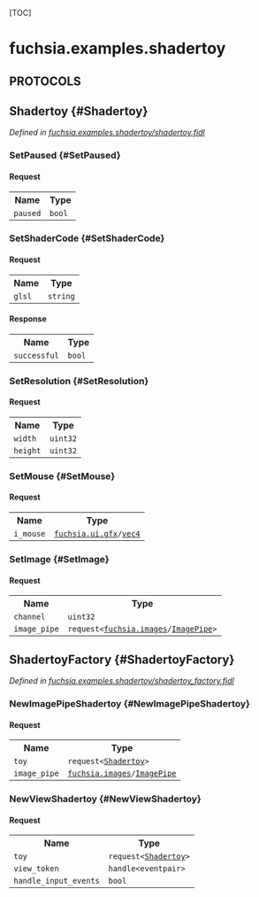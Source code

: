 [TOC]

# fuchsia.examples.shadertoy


## **PROTOCOLS**

## Shadertoy {#Shadertoy}
*Defined in [fuchsia.examples.shadertoy/shadertoy.fidl](https://fuchsia.googlesource.com/fuchsia/+/master/src/ui/examples/shadertoy/service/services/shadertoy.fidl#24)*


### SetPaused {#SetPaused}


#### Request
<table>
    <tr><th>Name</th><th>Type</th></tr>
    <tr>
            <td><code>paused</code></td>
            <td>
                <code>bool</code>
            </td>
        </tr></table>



### SetShaderCode {#SetShaderCode}


#### Request
<table>
    <tr><th>Name</th><th>Type</th></tr>
    <tr>
            <td><code>glsl</code></td>
            <td>
                <code>string</code>
            </td>
        </tr></table>


#### Response
<table>
    <tr><th>Name</th><th>Type</th></tr>
    <tr>
            <td><code>successful</code></td>
            <td>
                <code>bool</code>
            </td>
        </tr></table>

### SetResolution {#SetResolution}


#### Request
<table>
    <tr><th>Name</th><th>Type</th></tr>
    <tr>
            <td><code>width</code></td>
            <td>
                <code>uint32</code>
            </td>
        </tr><tr>
            <td><code>height</code></td>
            <td>
                <code>uint32</code>
            </td>
        </tr></table>



### SetMouse {#SetMouse}


#### Request
<table>
    <tr><th>Name</th><th>Type</th></tr>
    <tr>
            <td><code>i_mouse</code></td>
            <td>
                <code><a class='link' href='../fuchsia.ui.gfx/'>fuchsia.ui.gfx</a>/<a class='link' href='../fuchsia.ui.gfx/#vec4'>vec4</a></code>
            </td>
        </tr></table>



### SetImage {#SetImage}


#### Request
<table>
    <tr><th>Name</th><th>Type</th></tr>
    <tr>
            <td><code>channel</code></td>
            <td>
                <code>uint32</code>
            </td>
        </tr><tr>
            <td><code>image_pipe</code></td>
            <td>
                <code>request&lt;<a class='link' href='../fuchsia.images/'>fuchsia.images</a>/<a class='link' href='../fuchsia.images/#ImagePipe'>ImagePipe</a>&gt;</code>
            </td>
        </tr></table>



## ShadertoyFactory {#ShadertoyFactory}
*Defined in [fuchsia.examples.shadertoy/shadertoy_factory.fidl](https://fuchsia.googlesource.com/fuchsia/+/master/src/ui/examples/shadertoy/service/services/shadertoy_factory.fidl#12)*


### NewImagePipeShadertoy {#NewImagePipeShadertoy}


#### Request
<table>
    <tr><th>Name</th><th>Type</th></tr>
    <tr>
            <td><code>toy</code></td>
            <td>
                <code>request&lt;<a class='link' href='#Shadertoy'>Shadertoy</a>&gt;</code>
            </td>
        </tr><tr>
            <td><code>image_pipe</code></td>
            <td>
                <code><a class='link' href='../fuchsia.images/'>fuchsia.images</a>/<a class='link' href='../fuchsia.images/#ImagePipe'>ImagePipe</a></code>
            </td>
        </tr></table>



### NewViewShadertoy {#NewViewShadertoy}


#### Request
<table>
    <tr><th>Name</th><th>Type</th></tr>
    <tr>
            <td><code>toy</code></td>
            <td>
                <code>request&lt;<a class='link' href='#Shadertoy'>Shadertoy</a>&gt;</code>
            </td>
        </tr><tr>
            <td><code>view_token</code></td>
            <td>
                <code>handle&lt;eventpair&gt;</code>
            </td>
        </tr><tr>
            <td><code>handle_input_events</code></td>
            <td>
                <code>bool</code>
            </td>
        </tr></table>

















